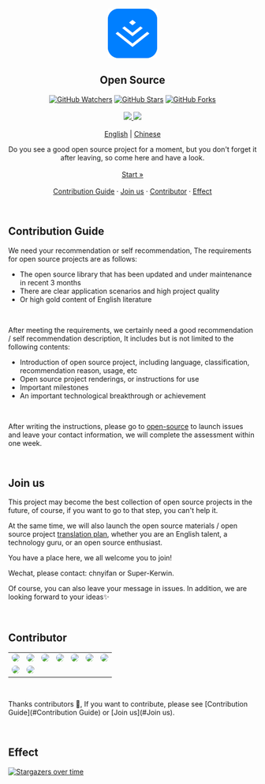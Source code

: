 <p align="center">
  <a href="#">
    <img src="./public/logo.png" alt="juejin logo" width="100" height="100">
  </a>
</p>

<h2 align="center">Open Source</h2>

<p align="center">
  <a title="GitHub Watchers" target="_blank" href="https://github.com/juejin-im/open-source/watchers"><img alt="GitHub Watchers" src="https://img.shields.io/github/watchers/juejin-im/open-source.svg?label=Watchers&style=social"></a>  
  <a title="GitHub Stars" target="_blank" href="https://github.com/juejin-im/open-source/stargazers"><img alt="GitHub Stars" src="https://img.shields.io/github/stars/juejin-im/open-source.svg?label=Stars&style=social"></a>  
  <a title="GitHub Forks" target="_blank" href="https://github.com/juejin-im/open-source/network/members"><img alt="GitHub Forks" src="https://img.shields.io/github/forks/juejin-im/open-source.svg?label=Forks&style=social"></a>
  <br>  
  <br>
  <a href='https://gitee.com/juejin-im/open-source/stargazers'><img src='https://gitee.com/juejin-im/open-source/badge/star.svg?theme=dark'></img>
  </a>
  <a href='https://gitee.com/juejin-im/open-source/members'><img src='https://gitee.com/juejin-im/open-source/badge/fork.svg?theme=dark'></img>
  </a>  
  <br>  
  <br>
  <a title="English" href="#">English</a> | <a title="Chinese" href="README.md">Chinese</a></p> 
<p align="center">  
  Do you see a good open source project for a moment, but you don't forget it after leaving, so come here and have a look.
  <br>  
  <br>
  <a href="https://juejin-im.github.io/open-source/">Start »</a>
  <br>
  <br>
  <a href="#Contribution Guide">Contribution Guide</a>
  ·
  <a href="#Join us">Join us</a>
  ·
  <a href="#Contributor">Contributor</a>
  ·
  <a href="#Effect">Effect</a>
</p>

<br/>

## Contribution Guide

We need your recommendation or self recommendation, The requirements for open source projects are as follows:

- The open source library that has been updated and under maintenance in recent 3 months
- There are clear application scenarios and high project quality
- Or high gold content of English literature

<br/>

After meeting the requirements, we certainly need a good recommendation / self recommendation description, It includes but is not limited to the following contents:

- Introduction of open source project, including language, classification, recommendation reason, usage, etc
- Open source project renderings, or instructions for use
- Important milestones
- An important technological breakthrough or achievement

<br/>

After writing the instructions, please go to [open-source](https://github.com/juejin-im/open-source/issues) to launch issues and leave your contact information, we will complete the assessment within one week.

<br/>

## Join us

This project may become the best collection of open source projects in the future, of course, if you want to go to that step, you can't help it.

At the same time, we will also launch the open source materials / open source project [translation plan](https://github.com/juejin-im/open-source-translation), whether you are an English talent, a technology guru, or an open source enthusiast.

You have a place here, we all welcome you to join!

Wechat, please contact: chnyifan or Super-Kerwin.

Of course, you can also leave your message in issues. In addition, we are looking forward to your ideas✨

<br/>

## Contributor

<table>
  <tr>
    <td align="center"><a href="http://www.itcodes.cn/"><img src="https://avatars2.githubusercontent.com/u/8282645?v=4" width="80px;" style="border-radius: 80px;"/><br/></a></td>
    <td align="center"><a href="https://www.kkzhilu.xyz/"><img src="https://avatars2.githubusercontent.com/u/34807944?v=4" width="80px;" style="border-radius: 80px;"/><br/></a></td>
    <td align="center"><a href="http://t.eyufax.com/"><img src="https://avatars3.githubusercontent.com/u/11206586?v=4" width="80px;" style="border-radius: 80px;"/><br/></a></td>
    <td align="center"><a href="https://juejin.im/user/5c1b4d04e51d450eca5af1dd"><img src="https://avatars0.githubusercontent.com/u/45115006?v=4" width="80px;" style="border-radius: 80px;"/><br/></a></td>
    <td align="center"><a href="https://youngjuning.js.org/"><img src="https://avatars2.githubusercontent.com/u/13204332?v=4" width="80px;" style="border-radius: 80px;"/><br/></a></td>
    <td align="center"><a href="https://github.com/Cookieboty"><img src="https://avatars3.githubusercontent.com/u/13778283?v=4" width="80px;" style="border-radius: 80px;"/><br/></a></td>
    <td align="center"><a href="https://juejin.im/user/59c7ae3d518825788565af37"><img src="https://avatars0.githubusercontent.com/u/31562877?v=4" width="80px;" style="border-radius: 80px;"/><br/></a></td>
  </tr>
  <tr>
    <td align="center"><a href="https://github.com/he-erduo"><img src="https://avatars2.githubusercontent.com/u/33930171?v=4" width="80px;" style="border-radius: 80px;"/><br/></a></td>
    <td align="center"><a href="https://github.com/isboyjc"><img src="https://avatars2.githubusercontent.com/u/42193415?v=4" width="80px;" style="border-radius: 80px;"/><br/></a></td>
  </tr>
</table>

<br/>

Thanks contributors 🤞, If you want to contribute, please see [Contribution Guide](#Contribution Guide) or [Join us](#Join us).

<br/>

## Effect

[![Stargazers over time](https://starchart.cc/juejin-im/open-source.svg)](https://starchart.cc/juejin-im/open-source)
